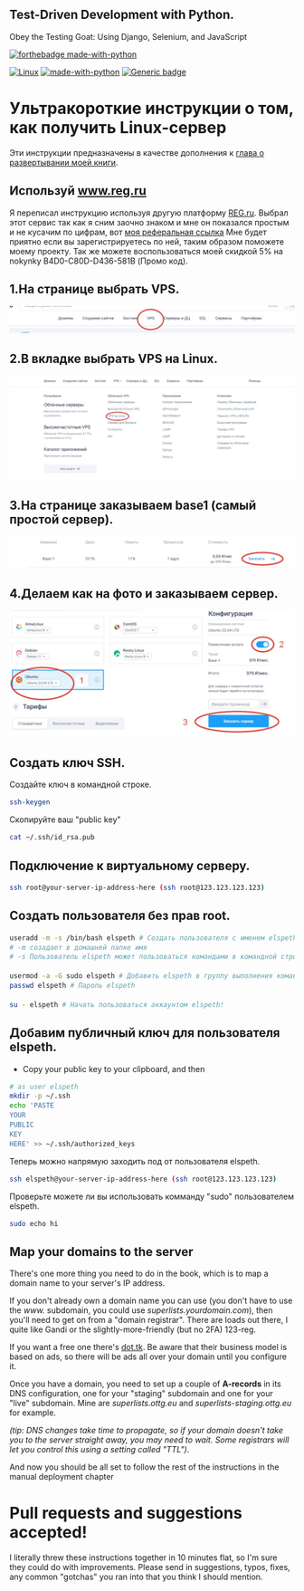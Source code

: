 
## Test-Driven Development with Python. 

Obey the Testing Goat: Using Django, Selenium, and JavaScript


[![forthebadge made-with-python](http://ForTheBadge.com/images/badges/made-with-python.svg)](https://www.python.org/)

[![Linux](https://svgshare.com/i/Zhy.svg)](https://svgshare.com/i/Zhy.svg)
[![made-with-python](https://img.shields.io/badge/Made%20with-Python-1f425f.svg)](https://www.python.org/)
[![Generic badge](https://img.shields.io/badge/Made-Django4.1.6-<COLOR>.svg)](https://shields.io/)


# Ультракороткие инструкции о том, как получить Linux-сервер

Эти инструкции предназначены в качестве дополнения к
[глава о развертывании моей книги](http://www.obeythetestinggoat.com/book/chapter_manual_deployment.html ).


## Используй www.reg.ru

Я переписал инструкцию используя другую платформу [REG.ru](https://www.reg.ru/domain/new/?rlink=reflink-11142889 ). 
Выбрал этот сервис так как я сним заочно знаком и мне он показался простым и не кусачим по цифрам, вот [моя реферальная ссылка](https://www.reg.ru/domain/new/?rlink=reflink-11142889 ) Мне будет приятно если вы зарегистрируетесь по ней, таким образом поможете моему проекту. Так же можете воспользоваться моей скидкой 5% на nokynky B4D0-C80D-D436-581B (Промо код).

## 1.На странице выбрать VPS.
![](https://github.com/AfrosamuraiNo1/superlists/blob/master/foto_readme/photo_2023-03-19_09-28-17.jpg)
## 2.В вкладке выбрать VPS на Linux.
![](https://github.com/AfrosamuraiNo1/superlists/blob/master/foto_readme/photo_2023-03-19_09-28-12.jpg)
## 3.На странице заказываем base1 (самый простой сервер).
![](https://github.com/AfrosamuraiNo1/superlists/blob/master/foto_readme/photo_2023-03-19_09-28-06.jpg)
## 4.Делаем как на фото и заказываем сервер.
![](https://github.com/AfrosamuraiNo1/superlists/blob/master/foto_readme/photo_2023-03-19_09-26-20.jpg)

## Создать ключ SSH.

Создайте ключ в командной строке.

```bash
ssh-keygen
```

Скопируйте ваш "public key"

```bash
cat ~/.ssh/id_rsa.pub
```
## Подключение к виртуальному серверу.

```bash
ssh root@your-server-ip-address-here (ssh root@123.123.123.123)
```

## Создать пользователя без прав root.

```bash
useradd -m -s /bin/bash elspeth # Создать пользователя с именем elspeth 
# -m созадает в домашней папке имя
# -s Пользователь elspeth может пользоваться командами в командной строке не как администратор

usermod -a -G sudo elspeth # Добавить elspeth в группу выполнения команд sudo
passwd elspeth # Пароль elspeth

su - elspeth # Начать пользоваться аккаунтом elspeth!
```


## Добавим публичный ключ для пользователя elspeth.

* Copy your public key to your clipboard, and then


```bash
# as user elspeth
mkdir -p ~/.ssh
echo 'PASTE
YOUR
PUBLIC
KEY
HERE' >> ~/.ssh/authorized_keys
```

Теперь можно напрямую заходить под от пользователя elspeth.


```bash
ssh elspeth@your-server-ip-address-here (ssh root@123.123.123.123)
```

Проверьте можете ли вы использовать комманду "sudo" пользователем elspeth. 

```bash
sudo echo hi
```


## Map your domains to the server

There's one more thing you need to do in the book, which
is to map a domain name to your server's IP address.

If you don't already own a domain name you can use (you don't
have to use the *www.* subdomain, you could use *superlists.yourdomain.com*),
then you'll need to get on from a "domain registrar".  There are loads
out there, I quite like Gandi or the slightly-more-friendly (but
no 2FA) 123-reg.

If you want a free one there's [dot.tk](http://www.dot.tk).  Be aware
that their business model is based on ads, so there will be ads
all over your domain until you configure it.

Once you have a domain, you need to set up a couple of **A-records** in
its DNS configuration, one for your "staging" subdomain and one for your
"live" subdomain.  Mine are *superlists.ottg.eu* and *superlists-staging.ottg.eu*
for example.

*(tip: DNS changes take time to propagate, so if your domain doesn't
take you to the server straight away, you may need to wait.  Some registrars
will let you control this using a setting called "TTL")*.


And now you should be all set to follow the rest of the instructions in 
the manual deployment chapter


# Pull requests and suggestions accepted!

I literally threw these instructions together in 10 minutes flat, so I'm 
sure they could do with improvements.  Please send in suggestions, typos,
fixes, any common "gotchas" you ran into that you think I should mention.

